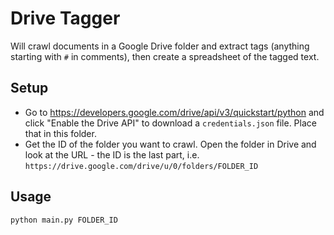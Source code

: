 # Drive Tagger

Will crawl documents in a Google Drive folder and extract tags (anything starting with `#` in comments), then create a spreadsheet of the tagged text.

## Setup

- Go to <https://developers.google.com/drive/api/v3/quickstart/python> and click "Enable the Drive API" to download a `credentials.json` file. Place that in this folder.
- Get the ID of the folder you want to crawl. Open the folder in Drive and look at the URL - the ID is the last part, i.e. `https://drive.google.com/drive/u/0/folders/FOLDER_ID`

## Usage

    python main.py FOLDER_ID